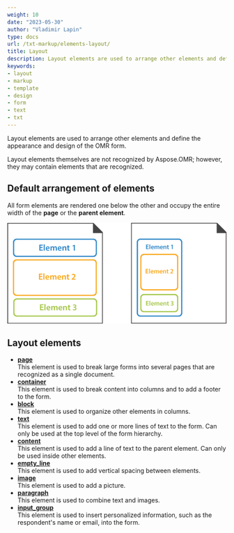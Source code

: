 ```yaml
---
weight: 10
date: "2023-05-30"
author: "Vladimir Lapin"
type: docs
url: /txt-markup/elements-layout/
title: Layout
description: Layout elements are used to arrange other elements and define the appearance and design of the OMR form.
keywords:
- layout
- markup
- template
- design
- form
- text
- txt
---
```


Layout elements are used to arrange other elements and define the appearance and design of the OMR form. 

Layout elements themselves are not recognized by Aspose.OMR; however, they may contain elements that are recognized.

## Default arrangement of elements

All form elements are rendered one below the other and occupy the entire width of the **page** or the **parent element**.

![Default arrangement of elements](default-layout.png)

## Layout elements

- [**page**](/omr/txt-markup/page/)  
  This element is used to break large forms into several pages that are recognized as a single document.
- [**container**](/omr/txt-markup/container/)  
  This element is used to break content into columns and to add a footer to the form.
- [**block**](/omr/txt-markup/block/)  
  This element is used to organize other elements in columns.
- [**text**](/omr/txt-markup/text/)  
  This element is used to add one or more lines of text to the form. Can only be used at the top level of the form hierarchy.
- [**content**](/omr/txt-markup/content/)  
  This element is used to add a line of text to the parent element. Can only be used inside other elements.
- [**empty_line**](/omr/txt-markup/empty_line/)  
  This element is used to add vertical spacing between elements.
- [**image**](/omr/txt-markup/image/)  
  This element is used to add a picture.
- [**paragraph**](/omr/txt-markup/paragraph/)  
  This element is used to combine text and images.
- [**input_group**](/omr/txt-markup/input_group/)  
  This element is used to insert personalized information, such as the respondent's name or email, into the form.

